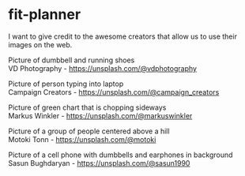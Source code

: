 # fit-planner

I want to give credit to the awesome creators that allow us to use their images on the web.

Picture of dumbbell and running shoes\
VD Photography - https://unsplash.com/@vdphotography 

Picture of person typing into laptop\
Campaign Creators - https://unsplash.com/@campaign_creators 

Picture of green chart that is chopping sideways\
Markus Winkler - https://unsplash.com/@markuswinkler 

Picture of a group of people centered above a hill\
Motoki Tonn - https://unsplash.com/@motoki 

Picture of a cell phone with dumbbells and earphones in background\
Sasun Bughdaryan - https://unsplash.com/@sasun1990 